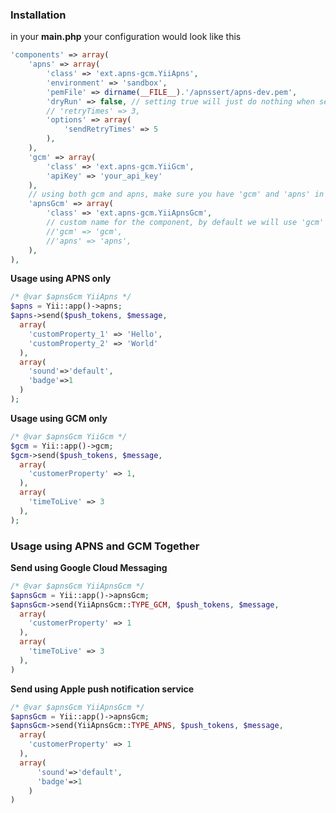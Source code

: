 ### Installation

in your **main.php** your configuration would look like this

```php
'components' => array(
    'apns' => array(
        'class' => 'ext.apns-gcm.YiiApns',
        'environment' => 'sandbox',
        'pemFile' => dirname(__FILE__).'/apnssert/apns-dev.pem',
        'dryRun' => false, // setting true will just do nothing when sending push notification
        // 'retryTimes' => 3,
        'options' => array(
            'sendRetryTimes' => 5
        ),
    ),
    'gcm' => array(
        'class' => 'ext.apns-gcm.YiiGcm',
        'apiKey' => 'your_api_key'
    ),
    // using both gcm and apns, make sure you have 'gcm' and 'apns' in your component
    'apnsGcm' => array(
        'class' => 'ext.apns-gcm.YiiApnsGcm',
        // custom name for the component, by default we will use 'gcm' and 'apns'
        //'gcm' => 'gcm',
        //'apns' => 'apns',
    ),
),
```

**Usage using APNS only**

```php
/* @var $apnsGcm YiiApns */
$apns = Yii::app()->apns;
$apns->send($push_tokens, $message,
  array(
    'customProperty_1' => 'Hello',
    'customProperty_2' => 'World'
  ),
  array(
    'sound'=>'default',
    'badge'=>1
  )
);
```

**Usage using GCM only**

```php
/* @var $apnsGcm YiiGcm */
$gcm = Yii::app()->gcm;
$gcm->send($push_tokens, $message,
  array(
    'customerProperty' => 1,
  ),
  array(
    'timeToLive' => 3
  ),
);
```

### Usage using APNS and GCM Together

**Send using Google Cloud Messaging**

```php
/* @var $apnsGcm YiiApnsGcm */
$apnsGcm = Yii::app()->apnsGcm;
$apnsGcm->send(YiiApnsGcm::TYPE_GCM, $push_tokens, $message,
  array(
    'customerProperty' => 1
  ),
  array(
    'timeToLive' => 3
  ),
)
```

**Send using Apple push notification service**

```php
/* @var $apnsGcm YiiApnsGcm */
$apnsGcm = Yii::app()->apnsGcm;
$apnsGcm->send(YiiApnsGcm::TYPE_APNS, $push_tokens, $message,
  array(
    'customerProperty' => 1
  ),
  array(
      'sound'=>'default',
      'badge'=>1
    )
)
```